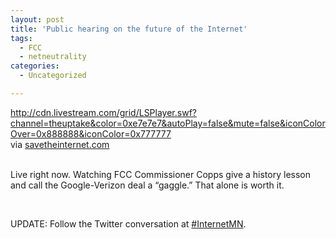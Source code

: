 ```yaml
---
layout: post
title: 'Public hearing on the future of the Internet'
tags:
  - FCC
  - netneutrality
categories:
  - Uncategorized

---
```


<div class="posterous_bookmarklet_entry"><a href="http://cdn.livestream.com/grid/LSPlayer.swf?channel=theuptake&amp;color=0xe7e7e7&amp;autoPlay=false&amp;mute=false&amp;iconColorOver=0x888888&amp;iconColor=0x777777"><a href="http://cdn.livestream.com/grid/LSPlayer.swf?channel=theuptake&amp;color=0xe7e7e7&amp;autoPlay=false&amp;mute=false&amp;iconColorOver=0x888888&amp;iconColor=0x777777">http://cdn.livestream.com/grid/LSPlayer.swf?channel=theuptake&amp;color=0xe7e7e7&amp;autoPlay=false&amp;mute=false&amp;iconColorOver=0x888888&amp;iconColor=0x777777</a></a><br /><div class="posterous_quote_citation">via <a href="http://www.savetheinternet.com/">savetheinternet.com</a></div><br /><p>Live right now. Watching FCC Commissioner Copps give a history lesson and call the Google-Verizon deal a &#8220;gaggle.&#8221; That alone is worth it.</p><br /><p>UPDATE: Follow the Twitter conversation at <a href="http://search.twitter.com/search?q=%23internetMN">#InternetMN</a>. </p><br /></div><div class="blogger-post-footer"><img width="1" height="1" src="https://blogger.googleusercontent.com/tracker/8920950033468593796-201380560151915167?l=openmobile.blogspot.com" alt="" /></div>
